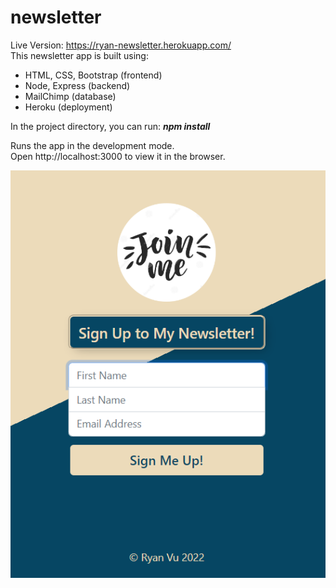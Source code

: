 # newsletter

Live Version: https://ryan-newsletter.herokuapp.com/  
This newsletter app is built using:  
- HTML, CSS, Bootstrap (frontend)  
- Node, Express (backend)  
- MailChimp (database)
- Heroku (deployment)

In the project directory, you can run: **_npm install_**

Runs the app in the development mode.  
Open http://localhost:3000 to view it in the browser.

![](public/images/signup.png)  
